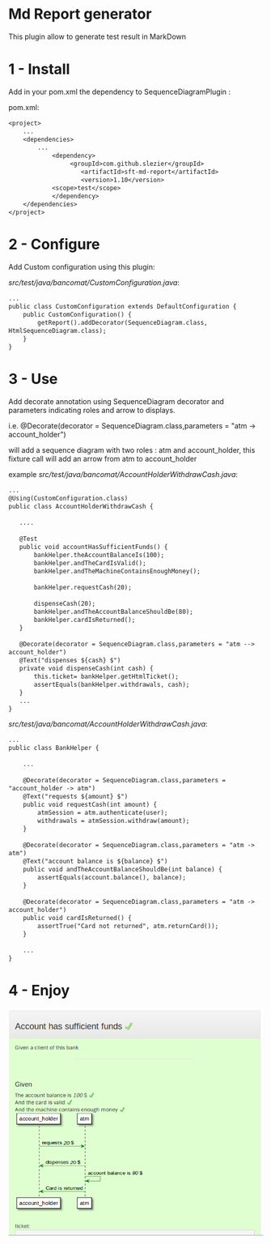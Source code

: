 Md Report generator
=====================

This plugin allow to generate test result in MarkDown 

# 1 - Install

Add in your pom.xml the dependency to SequenceDiagramPlugin :

pom.xml:

	<project>
		...
		<dependencies> 
			...
		        <dependency>
           			 <groupId>com.github.slezier</groupId>
	            		<artifactId>sft-md-report</artifactId>
        	    		<version>1.10</version>
				<scope>test</scope>
        		</dependency>
		</dependencies>
	</project>

# 2 - Configure

Add Custom configuration using this plugin:

_src/test/java/bancomat/CustomConfiguration.java_:

	...
	public class CustomConfiguration extends DefaultConfiguration {
		public CustomConfiguration() {
			getReport().addDecorator(SequenceDiagram.class, HtmlSequenceDiagram.class);
		}
	}

# 3 - Use

Add decorate annotation using SequenceDiagram decorator and parameters indicating roles and arrow to displays.

i.e.
  @Decorate(decorator = SequenceDiagram.class,parameters = "atm -> account_holder")
  
will add a sequence diagram with two roles : atm and account_holder, this fixture call will add an arrow from atm to account_holder  


example
_src/test/java/bancomat/AccountHolderWithdrawCash.java_:

    ...
    @Using(CustomConfiguration.class)
    public class AccountHolderWithdrawCash {

       ....

       @Test
       public void accountHasSufficientFunds() {
           bankHelper.theAccountBalanceIs(100);
           bankHelper.andTheCardIsValid();
           bankHelper.andTheMachineContainsEnoughMoney();

           bankHelper.requestCash(20);

           dispenseCash(20);
           bankHelper.andTheAccountBalanceShouldBe(80);
           bankHelper.cardIsReturned();
       }

       @Decorate(decorator = SequenceDiagram.class,parameters = "atm --> account_holder")
       @Text("dispenses ${cash} $")
       private void dispenseCash(int cash) {
           this.ticket= bankHelper.getHtmlTicket();
           assertEquals(bankHelper.withdrawals, cash);
       }
       ...
    }

_src/test/java/bancomat/AccountHolderWithdrawCash.java_:

    ...
    public class BankHelper {

        ...
    
        @Decorate(decorator = SequenceDiagram.class,parameters = "account_holder -> atm")
        @Text("requests ${amount} $")
        public void requestCash(int amount) {
            atmSession = atm.authenticate(user);
            withdrawals = atmSession.withdraw(amount);
        }

        @Decorate(decorator = SequenceDiagram.class,parameters = "atm -> atm")
        @Text("account balance is ${balance} $")
        public void andTheAccountBalanceShouldBe(int balance) {
            assertEquals(account.balance(), balance);
        }

        @Decorate(decorator = SequenceDiagram.class,parameters = "atm -> account_holder")
        public void cardIsReturned() {
            assertTrue("Card not returned", atm.returnCard());
        }

        ...
    }


# 4 - Enjoy

![Group fixtures](./images/step7.png "SequenceDiagram decorator") 